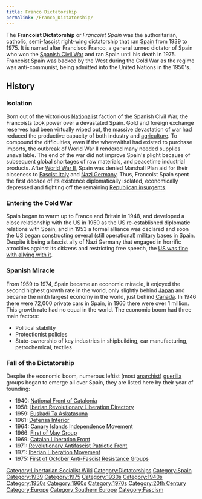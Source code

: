 ```yaml
---
title: Franco Dictatorship
permalink: /Franco_Dictatorship/
---
```


The **Francoist Dictatorship** or *Francoist Spain* was the
authoritarian, catholic, semi-[fascist](Fascism.md "wikilink") right-wing
dictatorship that ran [Spain](Spain.md "wikilink") from 1939 to 1975. It is
named after Francisco Franco, a general turned dictator of Spain who won
the [Spanish Civil War](Spanish_Civil_War.md "wikilink") and ran Spain
until his death in 1975. Francoist Spain was backed by the West during
the Cold War as the regime was anti-communist, being admitted into the
United Nations in the 1950's.

## History

### Isolation

Born out of the victorious
[Nationalist](Nationalists_(Spanish_Civil_War).md "wikilink") faction of
the Spanish Civil War, the Francoists took power over a devastated
Spain. Gold and foreign exchange reserves had been virtually wiped out,
the massive devastation of war had reduced the productive capacity of
both industry and [agriculture](agriculture.md "wikilink"). To compound the
difficulties, even if the wherewithal had existed to purchase imports,
the outbreak of World War II rendered many needed supplies unavailable.
The end of the war did not improve Spain's plight because of subsequent
global shortages of raw materials, and peacetime industrial products.
After [World War II](World_War_II.md "wikilink"), Spain was denied Marshall
Plan aid for their closeness to [Fascist
Italy](Fascist_Italy.md "wikilink") and [Nazi
Germany](Nazi_Germany.md "wikilink"). Thus, Francoist Spain spent the first
decade of its existence diplomatically isolated, economically depressed
and fighting off the remaining [Republican
insurgents](Spanish_Maquis.md "wikilink").

### Entering the Cold War

Spain began to warm up to France and Britain in 1948, and developed a
close relationship with the US in 1950 as the US re-established
diplomatic relations with Spain, and in 1953 a formal alliance was
declared and soon the US began constructing several (still operational)
military bases in Spain. Despite it being a fascist ally of Nazi Germany
that engaged in horrific atrocities against its citizens and restricting
free speech, the [US was fine with allying with
it](Timeline_of_US_Imperialism.md "wikilink").

### Spanish Miracle

From 1959 to 1974, Spain became an economic miracle, it enjoyed the
second highest growth rate in the world, only slightly behind
[Japan](Japan.md "wikilink") and became the ninth largest economy in the
world, just behind [Canada](Canada.md "wikilink"). In 1946 there were
72,000 private cars in Spain, in 1966 there were over 1 million. This
growth rate had no equal in the world. The economic boom had three main
factors:

- Political stability
- Protectionist policies
- State-ownership of key industries in shipbuilding, car manufacturing,
  petrochemical, textiles

### Fall of the Dictatorship

Despite the economic boom, numerous leftist (most
[anarchist](Anarchism.md "wikilink"))
[guerilla](Guerilla_Warfare.md "wikilink") groups began to emerge all over
Spain, they are listed here by their year of founding:

- 1940: [National Front of
  Catalonia](National_Front_of_Catalonia.md "wikilink")
- 1958: [Iberian Revolutionary Liberation
  Directory](Iberian_Revolutionary_Liberation_Directory.md "wikilink")
- 1959: [Euskadi Ta Askatasuna](Euskadi_Ta_Askatasuna.md "wikilink")
- 1961: [Defensa Interior](Defensa_Interior_(Spain).md "wikilink")
- 1964: [Canary Islands Independence
  Movement](Canary_Islands_Independence_Movement.md "wikilink")
- 1966: [First of May Group](First_of_May_Group.md "wikilink")
- 1969: [Catalan Liberation Front](Catalan_Liberation_Front.md "wikilink")
- 1971: [Revolutionary Antifascist Patriotic
  Front](Revolutionary_Antifascist_Patriotic_Front.md "wikilink")
- 1971: [Iberian Liberation
  Movement](Iberian_Liberation_Movement.md "wikilink")
- 1975: [First of October Anti-Fascist Resistance
  Groups](First_of_October_Anti-Fascist_Resistance_Groups.md "wikilink")

[Category:Libertarian Socialist
Wiki](Category:Libertarian_Socialist_Wiki.md "wikilink")
[Category:Dictatorships](Category:Dictatorships.md "wikilink")
[Category:Spain](Category:Spain.md "wikilink")
[Category:1939](Category:1939.md "wikilink")
[Category:1975](Category:1975.md "wikilink")
[Category:1930s](Category:1930s.md "wikilink")
[Category:1940s](Category:1940s.md "wikilink")
[Category:1950s](Category:1950s.md "wikilink")
[Category:1960s](Category:1960s.md "wikilink")
[Category:1970s](Category:1970s.md "wikilink") [Category:20th
Century](Category:20th_Century.md "wikilink")
[Category:Europe](Category:Europe.md "wikilink") [Category:Southern
Europe](Category:Southern_Europe.md "wikilink")
[Category:Fascism](Category:Fascism.md "wikilink")